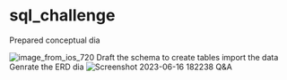 # sql_challenge
Prepared conceptual dia

![image_from_ios_720](https://github.com/RavinaKP/sql_challenge/assets/130249299/cee27b61-e5b7-4e51-a698-ef969b87042e)
Draft the schema  to create tables
import the data
Genrate the ERD dia
![Screenshot 2023-06-16 182238](https://github.com/RavinaKP/sql_challenge/assets/130249299/0b640ab6-58ea-44ac-bcfa-73446b8b635f)
Q&A

